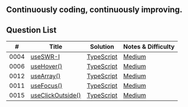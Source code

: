 ## Continuously coding, continuously improving.

## Question List

| #    | Title |  Solution | Notes & Difficulty |
| ---- | ----- | ----------------- | ----------------------- |
| 0004 | [useSWR-I](https://bigfrontend.dev/react/useSWR-1) | [TypeScript](./app/interview-coding-questions/BFE.dev/react/0004-useSWR-I/useSWR.ts) | [Medium](./app/interview-coding-questions/BFE.dev/react/0004-useSWR-I/README.md) | 
| 0006 | [useHover()](https://bigfrontend.dev/react/useHover) | [TypeScript](./app/interview-coding-questions/BFE.dev/react/0006-useHover/useHover.ts) | [Medium](./app/interview-coding-questions/BFE.dev/react/0006-useHover/README.md) | 
| 0012 | [useArray()](https://bigfrontend.dev/react/useArray) | [TypeScript](./app/interview-coding-questions/BFE.dev/react/0012-useArray/useArray.ts) | [Medium](./app/interview-coding-questions/BFE.dev/react/0012-useArray/README.md) | 
| 0011 | [useFocus()](https://bigfrontend.dev/react/useFocus) | [TypeScript](./app/interview-coding-questions/BFE.dev/react/0011-useFocus/useFocus.ts) | [Medium](./app/interview-coding-questions/BFE.dev/react/0011-useFocus/README.md) | 
| 0015 | [useClickOutside()](https://bigfrontend.dev/react/useclickoutside) | [TypeScript](./app/interview-coding-questions/BFE.dev/react/0015-useClickOutside/useClickOutside.ts) | [Medium](./app/interview-coding-questions/BFE.dev/react/0015-useClickOutside/README.md) | 




